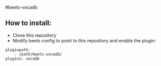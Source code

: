 #beets-vocadb

## How to install:

* Clone this repository
* Modify beets config to point to this repository and enable the plugin:
```
pluginpath:
    - /path/beets-vocadb/
plugins: vocadb
```
